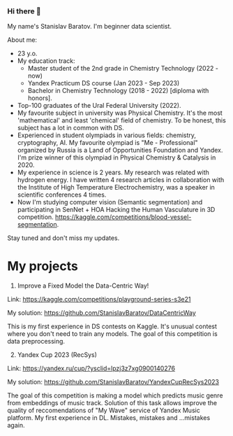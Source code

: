 ### Hi there 👋

My name's Stanislav Baratov. I'm beginner data scientist.

About me:
- 23 y.o.
- My education track:
  - Master student of the 2nd grade in Chemistry Technology (2022 - now)
  - Yandex Practicum DS course (Jan 2023 - Sep 2023)
  - Bachelor in Chemistry Technology (2018 - 2022) [diploma with honors].
- Top-100 graduates of the Ural Federal University (2022).
- My favourite subject in university was Physical Chemistry. It's the most 'mathematical' and least 'chemical' field of chemistry. To be honest, this subject has a lot in common with DS.
- Experienced in student olympiads in various fields: chemistry, cryptography, AI. My favourite olympiad is "Me - Professional" organized by Russia is a Land of Opportunities Foundation and Yandex. I'm prize winner of this olympiad in Physical Chemistry & Catalysis in 2020. 
- My experience in science is 2 years. My research was related with hydrogen energy. I have written 4 research articles in collaboration with the Institute of High Temperature Electrochemistry, was a speaker in scientific conferences 4 times.
- Now I'm studying computer vision (Semantic segmentation) and participating in SenNet + HOA Hacking the Human Vasculature in 3D competition.
https://kaggle.com/competitions/blood-vessel-segmentation.

Stay tuned and don't miss my updates.

# My projects

1. Improve a Fixed Model the Data-Centric Way!

Link: https://kaggle.com/competitions/playground-series-s3e21

My solution: https://github.com/StanislavBaratov/DataCentricWay

This is my first experience in DS contests on Kaggle. It's unusual contest where you don't need to train any models. The goal of this competition is data preprocessing.

2. Yandex Cup 2023 (RecSys)

Link: https://yandex.ru/cup/?ysclid=lpzj3z7xg0900140276

My solution: https://github.com/StanislavBaratov/YandexCupRecSys2023

The goal of this competition is making a model which predicts music genre from embeddings of music track. Solution of this task allows improve the quality of reccomendations of "My Wave" service of Yandex Music platform. My first experience in DL. Mistakes, mistakes and ...mistakes again.
